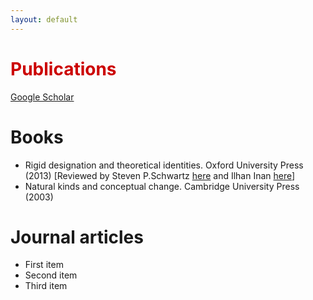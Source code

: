 ```yaml
---
layout: default
---
```


<h1 style="color: #cc0000;">Publications</h1>
<a href="https://scholar.google.com/citations?user=MJBagbcAAAAJ&hl=en">Google Scholar</a>

# Books
- Rigid designation and theoretical identities. Oxford University Press (2013) [Reviewed by Steven P.Schwartz <a href="https://ndpr.nd.edu/reviews/rigid-designation-and-theoretical-identities/">here</a> and Ilhan Inan <a href="https://philarchive.org/archive/INARDA">here</a>]
- Natural kinds and conceptual change. Cambridge University Press (2003)
# Journal articles
- First item
- Second item
- Third item
